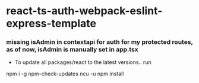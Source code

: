 # react-ts-auth-webpack-eslint-express-template
### missing isAdmin in contextapi for auth for my protected routes, as of now, isAdmin is manually set in app.tsx

- To update all packages/react to the latest versions.. run 

npm i -g npm-check-updates
ncu -u
npm install
